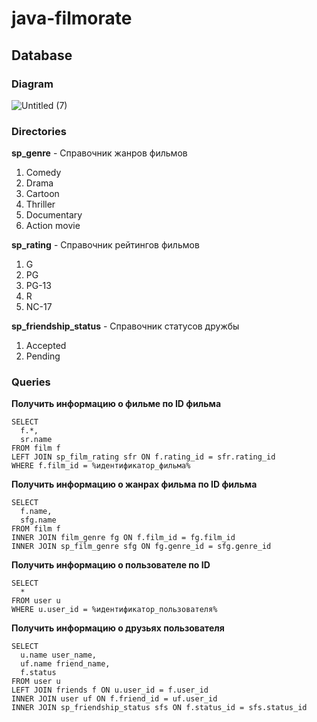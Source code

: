 # java-filmorate
## Database

### Diagram
![Untitled (7)](https://user-images.githubusercontent.com/6263385/198851423-c3d68165-ef62-4f0d-aa92-6f37c99c22f0.png)

### Directories
**sp_genre** - Справочник жанров фильмов
1. Comedy
2. Drama
3. Cartoon
4. Thriller
5. Documentary
6. Action movie

**sp_rating** - Справочник рейтингов фильмов
1. G
2. PG
3. PG-13
4. R
5. NC-17

**sp_friendship_status** - Справочник статусов дружбы
1. Accepted
2. Pending
### Queries
**Получить информацию о фильме по ID фильма**
```
SELECT
  f.*,
  sr.name
FROM film f
LEFT JOIN sp_film_rating sfr ON f.rating_id = sfr.rating_id
WHERE f.film_id = %идентификатор_фильма%
```
**Получить информацию о жанрах фильма по ID фильма**
```
SELECT
  f.name,
  sfg.name
FROM film f
INNER JOIN film_genre fg ON f.film_id = fg.film_id
INNER JOIN sp_film_genre sfg ON fg.genre_id = sfg.genre_id
```
**Получить информацию о пользователе по ID**
```
SELECT
  *
FROM user u
WHERE u.user_id = %идентификатор_пользователя%
```
**Получить информацию о друзьях пользователя**
```
SELECT
  u.name user_name,
  uf.name friend_name,
  f.status
FROM user u
LEFT JOIN friends f ON u.user_id = f.user_id
INNER JOIN user uf ON f.friend_id = uf.user_id
INNER JOIN sp_friendship_status sfs ON f.status_id = sfs.status_id
```
